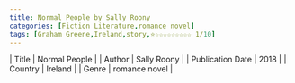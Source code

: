 ```yaml
---
title: Normal People by Sally Roony
categories: [Fiction Literature,romance novel]
tags: [Graham Greene,Ireland,story,⭐☆☆☆☆☆☆☆☆☆ 1/10]
---
```

        
| Title | Normal People  |
| Author |  Sally Roony  |
| Publication Date | 2018   |
| Country | Ireland |
| Genre | romance novel  |
        
